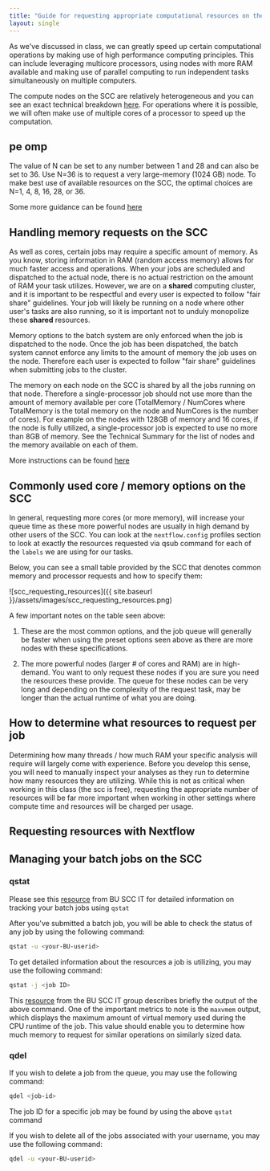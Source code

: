```yaml
---
title: "Guide for requesting appropriate computational resources on the SCC"
layout: single
---
```



As we've discussed in class, we can greatly speed up certain computational
operations by making use of high performance computing principles. This can
include leveraging multicore processors, using nodes with more RAM available and
making use of parallel computing to run independent tasks simultaneously on
multiple computers.

The compute nodes on the SCC are relatively heterogeneous and you can see an
exact technical breakdown [here](https://www.bu.edu/tech/support/research/computing-resources/tech-summary/). For operations where it is possible, we will
often make use of multiple cores of a processor to speed up the computation.


## pe omp

The value of N can be set to any number between 1 and 28 and can
also be set to 36. Use N=36 is to request a very large-memory (1024 GB) node. To
make best use of available resources on the SCC, the optimal choices are N=1, 4,
8, 16, 28, or 36.

Some more guidance can be found [here](https://www.bu.edu/tech/support/research/system-usage/running-jobs/parallel-batch/#pe)

## Handling memory requests on the SCC

As well as cores, certain jobs may require a specific amount of memory. As you
know, storing information in RAM (random access memory) allows for much faster
access and operations. When your jobs are scheduled and dispatched to the actual
node, there is no actual restriction on the amount of RAM your task utilizes.
However, we are on a **shared** computing cluster, and it is important to be
respectful and every user is expected to follow "fair share" guidelines. Your
job will likely be running on a node where other user's tasks are also running,
so it is important not to unduly monopolize these **shared** resources.

Memory options to the batch system are only enforced when the job is dispatched
to the node. Once the job has been dispatched, the batch system cannot enforce
any limits to the amount of memory the job uses on the node. Therefore each user
is expected to follow "fair share" guidelines when submitting jobs to the
cluster.

The memory on each node on the SCC is shared by all the jobs running on that
node. Therefore a single-processor job should not use more than the amount of
memory available per core (TotalMemory / NumCores where TotalMemory is the total
memory on the node and NumCores is the number of cores). For example on the
nodes with 128GB of memory and 16 cores, if the node is fully utilized, a
single-processor job is expected to use no more than 8GB of memory. See the
Technical Summary for the list of nodes and the memory available on each of
them.

More instructions can be found [here](https://www.bu.edu/tech/support/research/system-usage/running-jobs/resources-jobs/#memory)

## Commonly used core / memory options on the SCC

In general, requesting more cores (or more memory), will increase your queue
time as these more powerful nodes are usually in high demand by other users of
the SCC. You can look at the `nextflow.config` profiles section to look at
exactly the resources requested via qsub command for each of the `labels` we are
using for our tasks.

Below, you can see a small table provided by the SCC that denotes common memory
and processor requests and how to specify them: 

![scc_requesting_resources]({{ site.baseurl }}/assets/images/scc_requesting_resources.png)  

A few important notes on the table seen above:

  1. These are the most common options, and the job queue will generally be
  faster when using the preset options seen above as there are more nodes with 
  these specifications.
  
  2. The more powerful nodes (larger # of cores and RAM) are in high-demand. You
  want to only request these nodes if you are sure you need the resources these
  provide. The queue for these nodes can be very long and depending on the complexity
  of the request task, may be longer than the actual runtime of what you are doing. 

## How to determine what resources to request per job

Determining how many threads / how much RAM your specific analysis will require
will largely come with experience. Before you develop this sense, you will need
to manually inspect your analyses as they run to determine how many resources
they are utilizing. While this is not as critical when working in this class (the
scc is free), requesting the appropriate number of resources will be far more
important when working in other settings where compute time and resources will
be charged per usage. 

## Requesting resources with Nextflow


 
## Managing your batch jobs on the SCC
 
### qstat

Please see this [resource](https://www.bu.edu/tech/support/research/system-usage/running-jobs/tracking-jobs/) from BU SCC IT for detailed information on tracking
your batch jobs using `qstat`

After you've submitted a batch job, you will be able to check the status of any
job by using the following command:

```bash
qstat -u <your-BU-userid>
```

To get detailed information about the resources a job is utilizing, you may use
the following command:

```bash
qstat -j <job ID>
```

This [resource](https://www.bu.edu/tech/support/research/system-usage/running-jobs/allocating-memory-for-your-job/)
from the BU SCC IT group describes briefly the output of the above command. One
of the important metrics to note is the `maxvmem` output, which displays the
maximum amount of virtual memory used during the CPU runtime of the job. This
value should enable you to determine how much memory to request for similar
operations on similarly sized data. 

### qdel

If you wish to delete a job from the queue, you may use the following command:

```bash
qdel <job-id>
```

The job ID for a specific job may be found by using the above `qstat` command

If you wish to delete all of the jobs associated with your username, you may
use the following command:

```bash
qdel -u <your-BU-userid>
```
